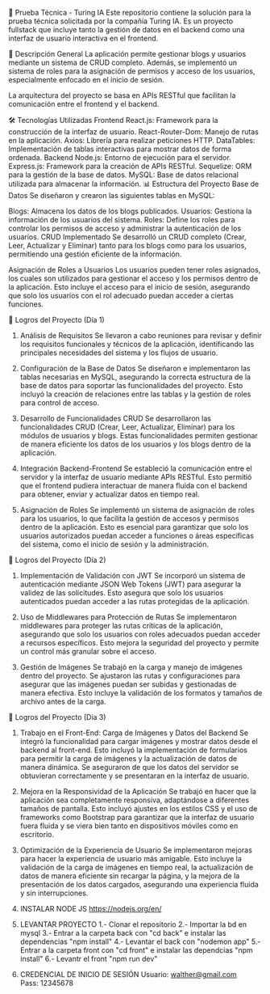 🚀 Prueba Técnica - Turing IA
Este repositorio contiene la solución para la prueba técnica solicitada por la compañía Turing IA. Es un proyecto fullstack que incluye tanto la gestión de datos en el backend como una interfaz de usuario interactiva en el frontend.

📌 Descripción General
La aplicación permite gestionar blogs y usuarios mediante un sistema de CRUD completo. Además, se implementó un sistema de roles para la asignación de permisos y acceso de los usuarios, especialmente enfocado en el inicio de sesión.

La arquitectura del proyecto se basa en APIs RESTful que facilitan la comunicación entre el frontend y el backend.

🛠️ Tecnologías Utilizadas
Frontend
React.js: Framework para la construcción de la interfaz de usuario.
React-Router-Dom: Manejo de rutas en la aplicación.
Axios: Librería para realizar peticiones HTTP.
DataTables: Implementación de tablas interactivas para mostrar datos de forma ordenada.
Backend
Node.js: Entorno de ejecución para el servidor.
Express.js: Framework para la creación de APIs RESTful.
Sequelize: ORM para la gestión de la base de datos.
MySQL: Base de datos relacional utilizada para almacenar la información.
📊 Estructura del Proyecto
Base de Datos
Se diseñaron y crearon las siguientes tablas en MySQL:

Blogs: Almacena los datos de los blogs publicados.
Usuarios: Gestiona la información de los usuarios del sistema.
Roles: Define los roles para controlar los permisos de acceso y administrar la autenticación de los usuarios.
CRUD Implementado
Se desarrolló un CRUD completo (Crear, Leer, Actualizar y Eliminar) tanto para los blogs como para los usuarios, permitiendo una gestión eficiente de la información.

Asignación de Roles a Usuarios
Los usuarios pueden tener roles asignados, los cuales son utilizados para gestionar el acceso y los permisos dentro de la aplicación. Esto incluye el acceso para el inicio de sesión, asegurando que solo los usuarios con el rol adecuado puedan acceder a ciertas funciones.

📅 Logros del Proyecto (Día 1)
1. Análisis de Requisitos
Se llevaron a cabo reuniones para revisar y definir los requisitos funcionales y técnicos de la aplicación, identificando las principales necesidades del sistema y los flujos de usuario.

2. Configuración de la Base de Datos
Se diseñaron e implementaron las tablas necesarias en MySQL, asegurando la correcta estructura de la base de datos para soportar las funcionalidades del proyecto. Esto incluyó la creación de relaciones entre las tablas y la gestión de roles para control de acceso.

3. Desarrollo de Funcionalidades CRUD
Se desarrollaron las funcionalidades CRUD (Crear, Leer, Actualizar, Eliminar) para los módulos de usuarios y blogs. Estas funcionalidades permiten gestionar de manera eficiente los datos de los usuarios y los blogs dentro de la aplicación.

4. Integración Backend-Frontend
Se estableció la comunicación entre el servidor y la interfaz de usuario mediante APIs RESTful. Esto permitió que el frontend pudiera interactuar de manera fluida con el backend para obtener, enviar y actualizar datos en tiempo real.

5. Asignación de Roles
Se implementó un sistema de asignación de roles para los usuarios, lo que facilita la gestión de accesos y permisos dentro de la aplicación. Esto es esencial para garantizar que solo los usuarios autorizados puedan acceder a funciones o áreas específicas del sistema, como el inicio de sesión y la administración.


📅 Logros del Proyecto (Día 2)
1. Implementación de Validación con JWT
Se incorporó un sistema de autenticación mediante JSON Web Tokens (JWT) para asegurar la validez de las solicitudes. Esto asegura que solo los usuarios autenticados puedan acceder a las rutas protegidas de la aplicación.

2. Uso de Middlewares para Protección de Rutas
Se implementaron middlewares para proteger las rutas críticas de la aplicación, asegurando que solo los usuarios con roles adecuados puedan acceder a recursos específicos. Esto mejora la seguridad del proyecto y permite un control más granular sobre el acceso.

3. Gestión de Imágenes
Se trabajó en la carga y manejo de imágenes dentro del proyecto. Se ajustaron las rutas y configuraciones para asegurar que las imágenes puedan ser subidas y gestionadas de manera efectiva. Esto incluye la validación de los formatos y tamaños de archivo antes de la carga.

📅 Logros del Proyecto (Día 3)

1. Trabajo en el Front-End: Carga de Imágenes y Datos del Backend
Se integró la funcionalidad para cargar imágenes y mostrar datos desde el backend al front-end. Esto incluyó la implementación de formularios para permitir la carga de imágenes y la actualización de datos de manera dinámica. Se aseguraron de que los datos del servidor se obtuvieran correctamente y se presentaran en la interfaz de usuario.

2. Mejora en la Responsividad de la Aplicación
Se trabajó en hacer que la aplicación sea completamente responsiva, adaptándose a diferentes tamaños de pantalla. Esto incluyó ajustes en los estilos CSS y el uso de frameworks como Bootstrap para garantizar que la interfaz de usuario fuera fluida y se viera bien tanto en dispositivos móviles como en escritorio.

3. Optimización de la Experiencia de Usuario
Se implementaron mejoras para hacer la experiencia de usuario más amigable. Esto incluye la validación de la carga de imágenes en tiempo real, la actualización de datos de manera eficiente sin recargar la página, y la mejora de la presentación de los datos cargados, asegurando una experiencia fluida y sin interrupciones.


4. INSTALAR NODE JS
https://nodejs.org/en/

5. LEVANTAR PROYECTO
1.- Clonar el repositorio
2.- Importar la bd en mysql
3.- Entrar a la carpeta back con "cd back" e instalar las dependencias "npm install"
4.- Levantar el back con "nodemon app"
5.- Entrar a la carpeta front con "cd front" e instalar las dependcias "npm install"
6.- Levantr el front "npm run dev"

6. CREDENCIAL DE INICIO DE SESIÓN
Usuario: walther@gmail.com  
Pass: 12345678
